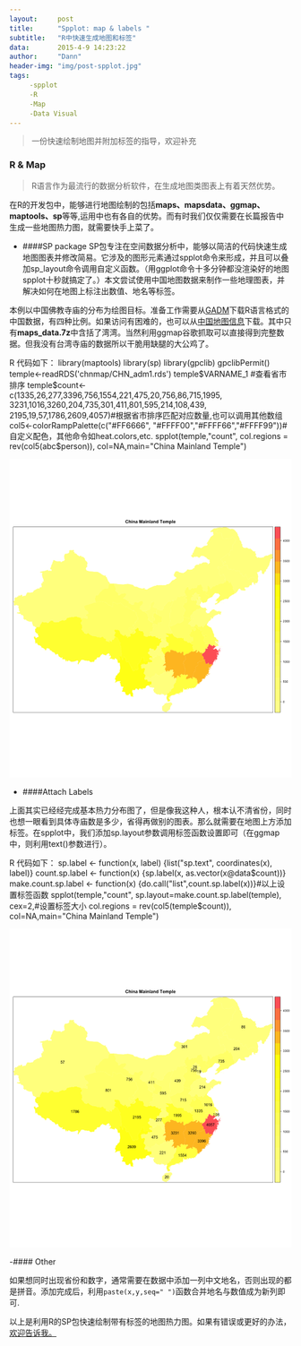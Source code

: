 ```yaml
---
layout:     post
title:      "Spplot: map & labels "
subtitle:   "R中快速生成地图和标签"
data:       2015-4-9 14:23:22
author:     "Dann"
header-img: "img/post-spplot.jpg"
tags:
     -spplot
     -R
     -Map
     -Data Visual
---
```



> 一份快速绘制地图并附加标签的指导，欢迎补充

###  R & Map

>R语言作为最流行的数据分析软件，在生成地图类图表上有着天然优势。

在R的开发包中，能够进行地图绘制的包括**maps、mapsdata、ggmap、maptools、sp**等等,运用中也有各自的优势。而有时我们仅仅需要在长篇报告中生成一些地图热力图，就需要快手上菜了。

- ####SP package
SP包专注在空间数据分析中，能够以简洁的代码快速生成地图图表并修改简易。它涉及的图形元素通过spplot命令来形成，并且可以叠加sp_layout命令调用自定义函数。（用ggplot命令十多分钟都没渲染好的地图spplot十秒就搞定了。）本文尝试使用中国地图数据来制作一些地理图表，并解决如何在地图上标注出数值、地名等标签。

本例以中国佛教寺庙的分布为绘图目标。准备工作需要从<a href="http://gadm.org/">GADM</a>下载R语言格式的中国数据，有四种比例。如果访问有困难的，也可以从<a href="http://pan.baidu.com/s/1eROX0zS">中国地图信息</a>下载。其中只有**maps_data.7z**中含括了湾湾。当然利用ggmap谷歌抓取可以直接得到完整数据。但我没有台湾寺庙的数据所以干脆用缺腿的大公鸡了。

R 代码如下：
    library(maptools)
    library(sp)
    library(gpclib) 
    gpclibPermit() 
    temple<-readRDS('chnmap/CHN_adm1.rds')
    temple$VARNAME_1 #查看省市排序
    temple$count<-c(1335,26,277,3396,756,1554,221,475,20,756,86,715,1995,
                3231,1016,3260,204,735,301,411,801,595,214,108,439,
                2195,19,57,1786,2609,4057)#根据省市排序匹配对应数量,也可以调用其他数组
    col5<-colorRampPalette(c("#FF6666",  "#FFFF00","#FFFF66","#FFFF99"))#自定义配色，其他命令如heat.colors,etc.
    spplot(temple,"count",
       col.regions = rev(col5(abc$person)),
       col=NA,main="China Mainland Temple") 

![China Mainland Temple](/img/Rplot39.png)


- ####Attach Labels

上面其实已经经完成基本热力分布图了，但是像我这种人，根本认不清省份，同时也想一眼看到具体寺庙数是多少，省得再做别的图表。那么就需要在地图上方添加标签。在spplot中，我们添加sp.layout参数调用标签函数设置即可（在ggmap中，则利用text()参数进行）。

R 代码如下：
    sp.label <- function(x, label) {list("sp.text", coordinates(x), label)}
    count.sp.label <- function(x) {sp.label(x, as.vector(x@data$count))}
    make.count.sp.label <- function(x) {do.call("list",count.sp.label(x))}#以上设置标签函数
    spplot(temple,"count",
       sp.layout=make.count.sp.label(temple),
       cex=2,#设置标签大小
       col.regions = rev(col5(temple$count)),
       col=NA,main="China Mainland Temple") 

![China Mainland Temple](/img/Rplot38.png)


-#### Other

如果想同时出现省份和数字，通常需要在数据中添加一列中文地名，否则出现的都是拼音。添加完成后，利用`paste(x,y,seq=" ")`函数合并地名与数值成为新列即可.

以上是利用R的SP包快速绘制带有标签的地图热力图。如果有错误或更好的办法，<a href="mailto:dannsaoyou@gmail.com">欢迎告诉我。</a>





